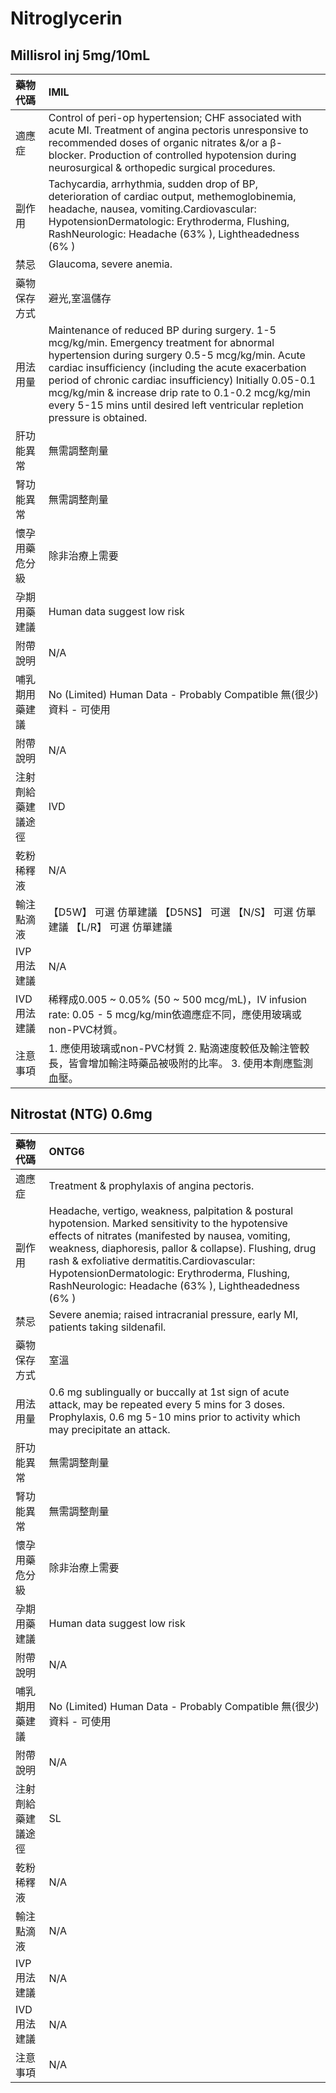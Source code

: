# Nitroglycerin

## Millisrol inj 5mg/10mL

| 藥物代碼           | IMIL                                                                                                                                                                                                                                                                                                                                                                                                    |
|:-------------------|:--------------------------------------------------------------------------------------------------------------------------------------------------------------------------------------------------------------------------------------------------------------------------------------------------------------------------------------------------------------------------------------------------------|
| 適應症             | Control of peri-op hypertension; CHF associated with acute MI. Treatment of angina pectoris unresponsive to recommended doses of organic nitrates &/or a β- blocker. Production of controlled hypotension during neurosurgical & orthopedic surgical procedures.                                                                                                                                        |
| 副作用             | Tachycardia, arrhythmia, sudden drop of BP, deterioration of cardiac output, methemoglobinemia, headache, nausea, vomiting.Cardiovascular: HypotensionDermatologic: Erythroderma, Flushing, RashNeurologic: Headache (63% ), Lightheadedness (6% )                                                                                                                                                      |
| 禁忌               | Glaucoma, severe anemia.                                                                                                                                                                                                                                                                                                                                                                                |
| 藥物保存方式       | 避光,室溫儲存                                                                                                                                                                                                                                                                                                                                                                                           |
| 用法用量           | Maintenance of reduced BP during surgery. 1-5 mcg/kg/min. Emergency treatment for abnormal hypertension during surgery 0.5-5 mcg/kg/min. Acute cardiac insufficiency (including the acute exacerbation period of chronic cardiac insufficiency) Initially 0.05-0.1 mcg/kg/min & increase drip rate to 0.1-0.2 mcg/kg/min every 5-15 mins until desired left ventricular repletion pressure is obtained. |
| 肝功能異常         | 無需調整劑量                                                                                                                                                                                                                                                                                                                                                                                            |
| 腎功能異常         | 無需調整劑量                                                                                                                                                                                                                                                                                                                                                                                            |
| 懷孕用藥危分級     | 除非治療上需要                                                                                                                                                                                                                                                                                                                                                                                          |
| 孕期用藥建議       | Human data suggest low risk                                                                                                                                                                                                                                                                                                                                                                             |
| 附帶說明           | N/A                                                                                                                                                                                                                                                                                                                                                                                                     |
| 哺乳期用藥建議     | No (Limited) Human Data - Probably Compatible 無(很少)資料 - 可使用                                                                                                                                                                                                                                                                                                                                     |
| 附帶說明           | N/A                                                                                                                                                                                                                                                                                                                                                                                                     |
| 注射劑給藥建議途徑 | IVD                                                                                                                                                                                                                                                                                                                                                                                                     |
| 乾粉稀釋液         | N/A                                                                                                                                                                                                                                                                                                                                                                                                     |
| 輸注點滴液         | 【D5W】 可選 仿單建議  【D5NS】 可選  【N/S】 可選 仿單建議  【L/R】 可選 仿單建議                                                                                                                                                                                                                                                                                                                      |
| IVP 用法建議       | N/A                                                                                                                                                                                                                                                                                                                                                                                                     |
| IVD 用法建議       | 稀釋成0.005 ~ 0.05% (50 ~ 500 mcg/mL)，IV infusion rate: 0.05 - 5 mcg/kg/min依適應症不同，應使用玻璃或non-PVC材質。                                                                                                                                                                                                                                                                                     |
| 注意事項           | 1. 應使用玻璃或non-PVC材質 2. 點滴速度較低及輸注管較長，皆會增加輸注時藥品被吸附的比率。 3. 使用本劑應監測血壓。                                                                                                                                                                                                                                                                                        |

## Nitrostat (NTG) 0.6mg

| 藥物代碼           | ONTG6                                                                                                                                                                                                                                                                                                                                                                       |
|:-------------------|:----------------------------------------------------------------------------------------------------------------------------------------------------------------------------------------------------------------------------------------------------------------------------------------------------------------------------------------------------------------------------|
| 適應症             | Treatment & prophylaxis of angina pectoris.                                                                                                                                                                                                                                                                                                                                 |
| 副作用             | Headache, vertigo, weakness, palpitation & postural hypotension. Marked sensitivity to the hypotensive effects of nitrates (manifested by nausea, vomiting, weakness, diaphoresis, pallor & collapse). Flushing, drug rash & exfoliative dermatitis.Cardiovascular: HypotensionDermatologic: Erythroderma, Flushing, RashNeurologic: Headache (63% ), Lightheadedness (6% ) |
| 禁忌               | Severe anemia; raised intracranial pressure, early MI, patients taking sildenafil.                                                                                                                                                                                                                                                                                          |
| 藥物保存方式       | 室溫                                                                                                                                                                                                                                                                                                                                                                        |
| 用法用量           | 0.6 mg sublingually or buccally at 1st sign of acute attack, may be repeated every 5 mins for 3 doses. Prophylaxis, 0.6 mg 5-10 mins prior to activity which may precipitate an attack.                                                                                                                                                                                     |
| 肝功能異常         | 無需調整劑量                                                                                                                                                                                                                                                                                                                                                                |
| 腎功能異常         | 無需調整劑量                                                                                                                                                                                                                                                                                                                                                                |
| 懷孕用藥危分級     | 除非治療上需要                                                                                                                                                                                                                                                                                                                                                              |
| 孕期用藥建議       | Human data suggest low risk                                                                                                                                                                                                                                                                                                                                                 |
| 附帶說明           | N/A                                                                                                                                                                                                                                                                                                                                                                         |
| 哺乳期用藥建議     | No (Limited) Human Data - Probably Compatible 無(很少)資料 - 可使用                                                                                                                                                                                                                                                                                                         |
| 附帶說明           | N/A                                                                                                                                                                                                                                                                                                                                                                         |
| 注射劑給藥建議途徑 | SL                                                                                                                                                                                                                                                                                                                                                                          |
| 乾粉稀釋液         | N/A                                                                                                                                                                                                                                                                                                                                                                         |
| 輸注點滴液         | N/A                                                                                                                                                                                                                                                                                                                                                                         |
| IVP 用法建議       | N/A                                                                                                                                                                                                                                                                                                                                                                         |
| IVD 用法建議       | N/A                                                                                                                                                                                                                                                                                                                                                                         |
| 注意事項           | N/A                                                                                                                                                                                                                                                                                                                                                                         |

